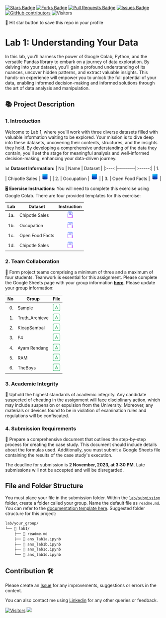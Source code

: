 <a href="https://github.com/drshahizan/BDM/stargazers"><img src="https://img.shields.io/github/stars/drshahizan/BDM" alt="Stars Badge"/></a>
<a href="https://github.com/drshahizan/BDM/network/members"><img src="https://img.shields.io/github/forks/drshahizan/BDM" alt="Forks Badge"/></a>
<a href="https://github.com/drshahizan/BDM/pulls"><img src="https://img.shields.io/github/issues-pr/drshahizan/BDM" alt="Pull Requests Badge"/></a>
<a href="https://github.com/drshahizan/BDM"><img src="https://img.shields.io/github/issues/drshahizan/BDM" alt="Issues Badge"/></a>
<a href="https://github.com/drshahizan/BDM/graphs/contributors"><img alt="GitHub contributors" src="https://img.shields.io/github/contributors/drshahizan/BDM?color=2b9348"></a>
![Visitors](https://api.visitorbadge.io/api/visitors?path=https%3A%2F%2Fgithub.com%2Fdrshahizan%2BDM&labelColor=%23d9e3f0&countColor=%23697689&style=flat)

🌟 Hit star button to save this repo in your profile

# Lab 1: Understanding Your Data

In this lab, you'll harness the power of Google Colab, Python, and the versatile Pandas library to embark on a journey of data exploration. By delving into your dataset, you'll gain a profound understanding of its nuances, uncover hidden patterns, and extract valuable insights. This hands-on experience will empower you to unlock the full potential of your data, enabling informed decision-making and informed solutions through the art of data analysis and manipulation.

## 📚 Project Description

### 1. Introduction
Welcome to Lab 1, where you'll work with three diverse datasets filled with valuable information waiting to be explored. Your mission is to dive deep into these datasets, uncovering their contents, structures, and the insights they hold. By developing a comprehensive understanding of the data they contain, you'll set the stage for meaningful analysis and well-informed decision-making, enhancing your data-driven journey.

📊 **Dataset Information:**
| No | Name  | Dataset |
|:----:|---------|:------:|
| 1.  | Chipotle Sales | <a href="https://raw.githubusercontent.com/drshahizan/dataset/main/pandas/chipotle.tsv" ><img src="../images/dataset.png" width="24px" height="24px"></a> |
| 2.  | Occupation |  <a href="https://raw.githubusercontent.com/drshahizan/dataset/main/pandas/u.user" ><img src="../images/dataset.png" width="24px" height="24px"></a> |
| 3.  | Open Food Facts | <a href="https://www.kaggle.com/datasets/openfoodfacts/world-food-facts/data" ><img src="../images/dataset.png" width="24px" height="24px"></a> |

🖥️ **Exercise Instructions:**
You will need to complete this exercise using Google Colab. There are four provided templates for this exercise:

| Lab | Dataset  | Instruction |
|:----:|---------|:------:|
| 1a.  | Chipotle Sales | <a href="lab1a.ipynb" ><img src="../images/document.png" width="24px" height="24px"></a> |
| 1b.  | Occupation |  <a href="lab1b.ipynb" ><img src="../images/document.png" width="24px" height="24px"></a> |
| 1c.  | Open Food Facts | <a href="lab1c.ipynb" ><img src="../images/document.png" width="24px" height="24px"></a> |
| 1d.  | Chipotle Sales| <a href="lab1d.ipynb" ><img src="../images/document.png" width="24px" height="24px"></a> |

### 2. Team Collaboration
🚀 Form project teams comprising a minimum of three and a maximum of four students. Teamwork is essential for this assignment. Please complete the Google Sheets page with your group information [**here**](https://docs.google.com/spreadsheets/d/1WJWrzrGmfC0z5CmTYCGmlkKa7_byYOoxlU0MTg7pRrk/edit#gid=1112504187). Please update your group information:

| No | Group |  File |
| -----: |  ------ | :-----: | 
| 0. | Sample  |  <a href="submission/Sample/readme.md" ><img src="../images/answer.png" width="24px" height="24px" ></a> | 
| 1. | Truth_Archieve  |  <a href="submission/Truth_Archieve/" ><img src="../images/answer.png" width="24px" height="24px" ></a> | 
| 2. | KicapSambal | <a href="submission/KicapSambal/" ><img src="../images/answer.png" width="24px" height="24px" ></a>
| 3. | F4 | <a href="submission/F4/" ><img src="../images/answer.png" width="24px" height="24px" ></a>
| 4. | Ayam Rendang | <a href="submission/Ayam Rendang/" ><img src="../images/answer.png" width="24px" height="24px" ></a>
| 5. | RAM | <a href="submission/RAM/" ><img src="../images/answer.png" width="24px" height="24px" ></a>
| 6. | TheBoys | <a href="submission/TheBoys/" ><img src="../images/answer.png" width="24px" height="24px" ></a>

### 3. Academic Integrity
🚫 Uphold the highest standards of academic integrity. Any candidate suspected of cheating in the assignment will face disciplinary action, which may include suspension or expulsion from the University. Moreover, any materials or devices found to be in violation of examination rules and regulations will be confiscated.

### 4. Submission Requirements
📝 Prepare a comprehensive document that outlines the step-by-step process for creating the case study. This document should include details about the formulas used. Additionally, you must submit a Google Sheets file containing the results of the case study's execution.

The deadline for submission is **2 November, 2023, at 3:30 PM**. Late submissions will not be accepted and will be disregarded.

## File and Folder Structure 

You must place your file in the submission folder. Within the [`lab/submission`](./submission) folder, create a folder called your group. Name the default file as `readme.md`. You can refer to the [documentation template here](./submission/Sample/readme.md). Suggested folder structure for this project:

```html
lab/your_group/
└── 📁 lab1/
    ├── 📄 readme.md
    ├── 📄 ans_lab1a.ipynb
    ├── 📄 ans_lab1b.ipynb
    ├── 📄 ans_lab1c.ipynb
    └── 📄 ans_lab1d.ipynb
```

## Contribution 🛠️
Please create an [Issue](https://github.com/drshahizan/BDM/issues) for any improvements, suggestions or errors in the content.

You can also contact me using [Linkedin](https://www.linkedin.com/in/drshahizan/) for any other queries or feedback.

[![Visitors](https://api.visitorbadge.io/api/visitors?path=https%3A%2F%2Fgithub.com%2Fdrshahizan&labelColor=%23697689&countColor=%23555555&style=plastic)](https://visitorbadge.io/status?path=https%3A%2F%2Fgithub.com%2Fdrshahizan)
![](https://hit.yhype.me/github/profile?user_id=81284918)

